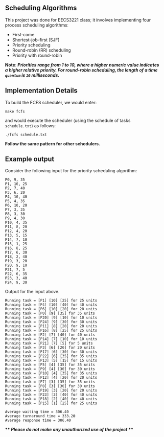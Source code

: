 ## Scheduling Algorithms

This project was done for EECS3221 class; it involves implementing four process scheduling algorithms:

* First-come
* Shortest-job-first (SJF)
* Priority scheduling
* Round-robin (RR) scheduling
* Priority with round-robin

<b> Note: <i>Priorities range from 1 to 10, where a higher numeric value indicates a higher relative priority. 
For round-robin scheduling, the length of a time `quantum` is `10` milliseconds. </i></b>

## Implementation Details
To build the FCFS scheduler, we would enter:
        
    make fcfs  
and would execute the scheduler (using the schedule of tasks `schedule.txt`) as follows:  
    
    ./fcfs schedule.txt 

<b>Follow the same pattern for other schedulers.</b>

## Example output

Consider the following input for the priority scheduling algorithm:

    P0, 9, 35
    P1, 10, 25
    P2, 7, 40
    P3, 6, 20
    P4, 10, 40
    P5, 4, 35
    P6, 10, 20
    P7, 3, 35
    P8, 3, 30
    P9, 4, 30
    P10, 4, 35
    P11, 8, 20
    P12, 4, 20
    P13, 5, 15
    P14, 7, 10
    P15, 1, 25
    P16, 8, 25
    P17, 6, 30
    P18, 2, 40
    P19, 3, 20
    P20, 9, 10
    P21, 7, 5
    P22, 6, 35
    P23, 3, 40
    P24, 9, 30



Output for the input above.

    Running task = [P1] [10] [25] for 25 units
    Running task = [P4] [10] [40] for 40 units
    Running task = [P6] [10] [20] for 20 units
    Running task = [P0] [9] [35] for 35 units
    Running task = [P20] [9] [10] for 10 units
    Running task = [P24] [9] [30] for 30 units
    Running task = [P11] [8] [20] for 20 units
    Running task = [P16] [8] [25] for 25 units
    Running task = [P2] [7] [40] for 40 units
    Running task = [P14] [7] [10] for 10 units
    Running task = [P21] [7] [5] for 5 units
    Running task = [P3] [6] [20] for 20 units
    Running task = [P17] [6] [30] for 30 units
    Running task = [P22] [6] [35] for 35 units
    Running task = [P13] [5] [15] for 15 units
    Running task = [P5] [4] [35] for 35 units
    Running task = [P9] [4] [30] for 30 units
    Running task = [P10] [4] [35] for 35 units
    Running task = [P12] [4] [20] for 20 units
    Running task = [P7] [3] [35] for 35 units
    Running task = [P8] [3] [30] for 30 units
    Running task = [P19] [3] [20] for 20 units
    Running task = [P23] [3] [40] for 40 units
    Running task = [P18] [2] [40] for 40 units
    Running task = [P15] [1] [25] for 25 units

    Average waiting time = 306.40
    Average turnaround time = 333.20
    Average response time = 306.40


<b>** <i>Please do not make any unauthorized use of the project</i> **</b>
